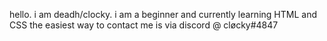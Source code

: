 hello. i am deadh/clocky.
i am a beginner and currently learning HTML and CSS 
the easiest way to contact me is via discord @ cløcky#4847
